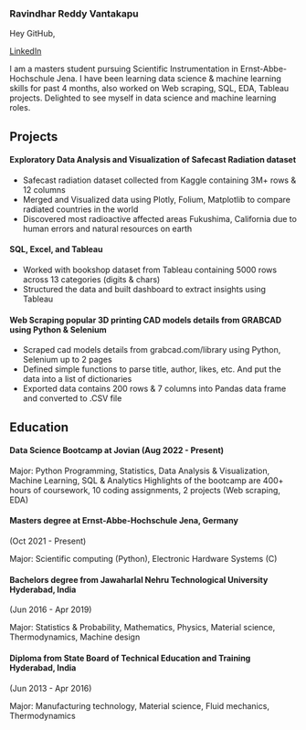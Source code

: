 ### Ravindhar Reddy Vantakapu 
Hey GitHub,


[LinkedIn](https://www.linkedin.com/in/ravindhar-reddy-vantakapu?lipi=urn:li:page:d_flagship3_profile_view_base_contact_details;jl2xQCMjQQKQ2NzYrdoBYg==)


I am a masters student pursuing Scientific Instrumentation in Ernst-Abbe-Hochschule Jena. I have been learning data science & machine learning skills for past 4 months, also worked on Web scraping, SQL, EDA, Tableau projects. Delighted to see myself in data science and machine learning roles.


## Projects
#### Exploratory Data Analysis and Visualization of Safecast Radiation dataset 
- Safecast radiation dataset collected from Kaggle containing 3M+ rows & 12 columns
- Merged and Visualized data using Plotly, Folium, Matplotlib to compare radiated countries in the world
- Discovered most radioactive affected areas Fukushima, California due to human errors and natural resources on earth

#### SQL, Excel, and Tableau 
- Worked with bookshop dataset from Tableau containing 5000 rows across 13 categories (digits & chars)
- Structured the data and built dashboard to extract insights using Tableau

#### Web Scraping popular 3D printing CAD models details from GRABCAD using Python & Selenium 
- Scraped cad models details from grabcad.com/library using Python, Selenium up to 2 pages
- Defined simple functions to parse title, author, likes, etc. And put the data into a list of dictionaries
- Exported data contains 200 rows & 7 columns into Pandas data frame and converted to .CSV file


## Education
#### Data Science Bootcamp at Jovian (Aug 2022 - Present)

Major: Python Programming, Statistics, Data Analysis & Visualization, Machine Learning, SQL & Analytics 
Highlights of the bootcamp are 400+ hours of coursework, 10 coding assignments, 2 projects (Web scraping, EDA)

#### Masters degree at Ernst-Abbe-Hochschule Jena, Germany
(Oct 2021 - Present)

Major: Scientific computing (Python), Electronic Hardware Systems (C)

#### Bachelors degree from Jawaharlal Nehru Technological University Hyderabad, India
(Jun 2016 - Apr 2019)

Major: Statistics & Probability, Mathematics, Physics, Material science, Thermodynamics, Machine design

#### Diploma from State Board of Technical Education and Training Hyderabad, India
(Jun 2013 - Apr 2016)

Major: Manufacturing technology, Material science, Fluid mechanics, Thermodynamics
